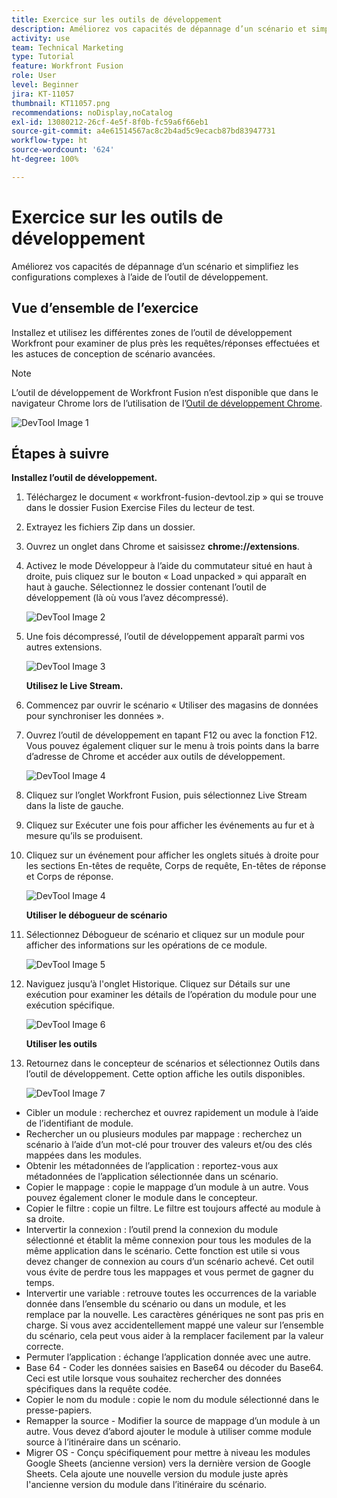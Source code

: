 ```yaml
---
title: Exercice sur les outils de développement
description: Améliorez vos capacités de dépannage d’un scénario et simplifiez les configurations complexes à l’aide de DevTool.
activity: use
team: Technical Marketing
type: Tutorial
feature: Workfront Fusion
role: User
level: Beginner
jira: KT-11057
thumbnail: KT11057.png
recommendations: noDisplay,noCatalog
exl-id: 13080212-26cf-4e5f-8f0b-fc59a6f66eb1
source-git-commit: a4e61514567ac8c2b4ad5c9ecacb87bd83947731
workflow-type: ht
source-wordcount: '624'
ht-degree: 100%

---
```


# Exercice sur les outils de développement

Améliorez vos capacités de dépannage d’un scénario et simplifiez les configurations complexes à l’aide de l’outil de développement.

## Vue d’ensemble de l’exercice

Installez et utilisez les différentes zones de l’outil de développement Workfront pour examiner de plus près les requêtes/réponses effectuées et les astuces de conception de scénario avancées.

>[!NOTE]
>
>L’outil de développement de Workfront Fusion n’est disponible que dans le navigateur Chrome lors de l’utilisation de l’[Outil de développement Chrome](https://developer.chrome.com/docs/devtools?hl=fr).

![DevTool Image 1](../12-exercises/assets/devtool-walkthrough-1.png)

## Étapes à suivre

**Installez l’outil de développement.**

1. Téléchargez le document « workfront-fusion-devtool.zip » qui se trouve dans le dossier Fusion Exercise Files du lecteur de test.
1. Extrayez les fichiers Zip dans un dossier.
1. Ouvrez un onglet dans Chrome et saisissez **chrome://extensions**.
1. Activez le mode Développeur à l’aide du commutateur situé en haut à droite, puis cliquez sur le bouton « Load unpacked » qui apparaît en haut à gauche. Sélectionnez le dossier contenant l’outil de développement (là où vous l’avez décompressé).

   ![DevTool Image 2](../12-exercises/assets/devtool-walkthrough-2.png)

1. Une fois décompressé, l’outil de développement apparaît parmi vos autres extensions.

   ![DevTool Image 3](../12-exercises/assets/devtool-walkthrough-3.png)

   **Utilisez le Live Stream.**

1. Commencez par ouvrir le scénario « Utiliser des magasins de données pour synchroniser les données ».
1. Ouvrez l’outil de développement en tapant F12 ou avec la fonction F12. Vous pouvez également cliquer sur le menu à trois points dans la barre d’adresse de Chrome et accéder aux outils de développement.

   ![DevTool Image 4](../12-exercises/assets/navigate-to-devtools.png)

1. Cliquez sur l’onglet Workfront Fusion, puis sélectionnez Live Stream dans la liste de gauche.
1. Cliquez sur Exécuter une fois pour afficher les événements au fur et à mesure qu’ils se produisent.
1. Cliquez sur un événement pour afficher les onglets situés à droite pour les sections En-têtes de requête, Corps de requête, En-têtes de réponse et Corps de réponse.

   ![DevTool Image 4](../12-exercises/assets/devtool-walkthrough-4.png)

   **Utiliser le débogueur de scénario**

1. Sélectionnez Débogueur de scénario et cliquez sur un module pour afficher des informations sur les opérations de ce module.

   ![DevTool Image 5](../12-exercises/assets/devtool-walkthrough-5.png)

1. Naviguez jusqu’à l&#39;onglet Historique. Cliquez sur Détails sur une exécution pour examiner les détails de l’opération du module pour une exécution spécifique.

   ![DevTool Image 6](../12-exercises/assets/devtool-walkthrough-6.png)

   **Utiliser les outils**

1. Retournez dans le concepteur de scénarios et sélectionnez Outils dans l’outil de développement. Cette option affiche les outils disponibles.

   ![DevTool Image 7](../12-exercises/assets/devtool-walkthrough-7.png)

+ Cibler un module : recherchez et ouvrez rapidement un module à l’aide de l’identifiant de module.
+ Rechercher un ou plusieurs modules par mappage : recherchez un scénario à l’aide d’un mot-clé pour trouver des valeurs et/ou des clés mappées dans les modules.
+ Obtenir les métadonnées de l’application : reportez-vous aux métadonnées de l’application sélectionnée dans un scénario.
+ Copier le mappage : copie le mappage d’un module à un autre. Vous pouvez également cloner le module dans le concepteur.
+ Copier le filtre : copie un filtre. Le filtre est toujours affecté au module à sa droite.
+ Intervertir la connexion : l’outil prend la connexion du module sélectionné et établit la même connexion pour tous les modules de la même application dans le scénario. Cette fonction est utile si vous devez changer de connexion au cours d’un scénario achevé. Cet outil vous évite de perdre tous les mappages et vous permet de gagner du temps.
+ Intervertir une variable : retrouve toutes les occurrences de la variable donnée dans l’ensemble du scénario ou dans un module, et les remplace par la nouvelle. Les caractères génériques ne sont pas pris en charge. Si vous avez accidentellement mappé une valeur sur l’ensemble du scénario, cela peut vous aider à la remplacer facilement par la valeur correcte.
+ Permuter l’application : échange l’application donnée avec une autre.
+ Base 64 - Coder les données saisies en Base64 ou décoder du Base64. Ceci est utile lorsque vous souhaitez rechercher des données spécifiques dans la requête codée.
+ Copier le nom du module : copie le nom du module sélectionné dans le presse-papiers.
+ Remapper la source - Modifier la source de mappage d’un module à un autre. Vous devez d’abord ajouter le module à utiliser comme module source à l’itinéraire dans un scénario.
+ Migrer OS - Conçu spécifiquement pour mettre à niveau les modules Google Sheets (ancienne version) vers la dernière version de Google Sheets. Cela ajoute une nouvelle version du module juste après l&#39;ancienne version du module dans l’itinéraire du scénario.
